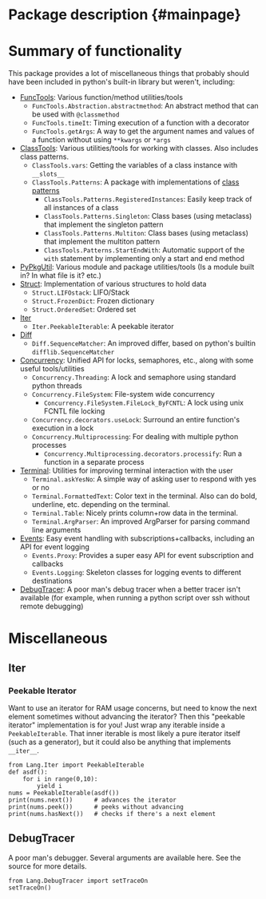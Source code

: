 Package description	{#mainpage}
===================

# Summary of functionality

This package provides a lot of miscellaneous things that probably should have been included in python's built-in
library but weren't, including:

* [FuncTools](#FuncTools.md): Various function/method utilities/tools
	* `FuncTools.Abstraction.abstractmethod`: An abstract method that can be used with `@classmethod`
	* `FuncTools.timeIt`: Timing execution of a function with a decorator
	* `FuncTools.getArgs`: A way to get the argument names and values of a function without using `**kwargs` or `*args`
* [ClassTools](#ClassTools.md): Various utilities/tools for working with classes. Also includes class patterns.
	* `ClassTools.vars`: Getting the variables of a class instance with `__slots__`
	* `ClassTools.Patterns`: A package with implementations of [class patterns](http://en.wikipedia.org/wiki/Software_design_pattern)
		* `ClassTools.Patterns.RegisteredInstances`: Easily keep track of all instances of a class
		* `ClassTools.Patterns.Singleton`: Class bases (using metaclass) that implement the singleton pattern
		* `ClassTools.Patterns.Multiton`: Class bases (using metaclass) that implement the multiton pattern
		* `ClassTools.Patterns.StartEndWith`: Automatic support of the `with` statement by implementing only a start and end method
* [PyPkgUtil](#PyPkgUtil.md): Various module and package utilities/tools (Is a module built in? In what file is it? etc.)
* [Struct](#Struct.md): Implementation of various structures to hold data
	* `Struct.LIFOstack`: LIFO/Stack
	* `Struct.FrozenDict`: Frozen dictionary
	* `Struct.OrderedSet`: Ordered set
* [Iter](#iter)
	* `Iter.PeekableIterable`: A peekable iterator
* [Diff](#Diff.md)
	* `Diff.SequenceMatcher`: An improved differ, based on python's builtin `difflib.SequenceMatcher`
* [Concurrency](#Concurrency.md): Unified API for locks, semaphores, etc., along with some useful tools/utilities
	* `Concurrency.Threading`: A lock and semaphore using standard python threads
	* `Concurrency.FileSystem`: File-system wide concurrency
		* `Concurrency.FileSystem.FileLock_ByFCNTL`: A lock using unix FCNTL file locking
	* `Concurrency.decorators.useLock`: Surround an entire function's execution in a lock
	* `Concurrency.Multiprocessing`: For dealing with multiple python processes
		* `Concurrency.Multiprocessing.decorators.processify`: Run a function in a separate process
* [Terminal](#Terminal.md): Utilities for improving terminal interaction with the user
	* `Terminal.askYesNo`: A simple way of asking user to respond with yes or no
	* `Terminal.FormattedText`: Color text in the terminal. Also can do bold, underline, etc. depending on the terminal.
	* `Terminal.Table`: Nicely prints column+row data in the terminal.
	* `Terminal.ArgParser`: An improved ArgParser for parsing command line arguments
* [Events](#Events.md): Easy event handling with subscriptions+callbacks, including an API for event logging
	* `Events.Proxy`: Provides a super easy API for event subscription and callbacks
	* `Events.Logging`: Skeleton classes for logging events to different destinations
* [DebugTracer](#debugtracer): A poor man's debug tracer when a better tracer isn't available (for example, when running a python script over ssh without remote debugging)

# Miscellaneous

## <a name="iter"></a>Iter

### Peekable Iterator

Want to use an iterator for RAM usage concerns, but need to know the next element sometimes without advancing the
iterator? Then this "peekable iterator" implementation is for you! Just wrap any iterable inside a `PeekableIterable`.
That inner iterable is most likely a pure iterator itself (such as a generator), but it could also be anything that
implements `__iter__`.

	from Lang.Iter import PeekableIterable
	def asdf():
		for i in range(0,10):
			yield i
	nums = PeekableIterable(asdf())
	print(nums.next())		# advances the iterator
	print(nums.peek())		# peeks without advancing
	print(nums.hasNext())	# checks if there's a next element

## <a name="debugtracer"></a>DebugTracer

A poor man's debugger. Several arguments are available here. See the source for more details.

	from Lang.DebugTracer import setTraceOn
	setTraceOn()
